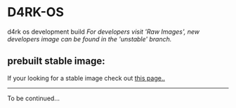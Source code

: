# D4RK-OS
d4rk os development build
*For developers visit 'Raw Images', new developers image can be found in the 'unstable' branch.*

## prebuilt stable image:
If your looking for a stable image check out [this page..](https://mega.nz/file/n7RknIrT#YLHmc7BDF20kaAzi8RevY0ok1q5s_IPOq2P3pRTJVMc)



------------------------------------------------------------

To be continued...
